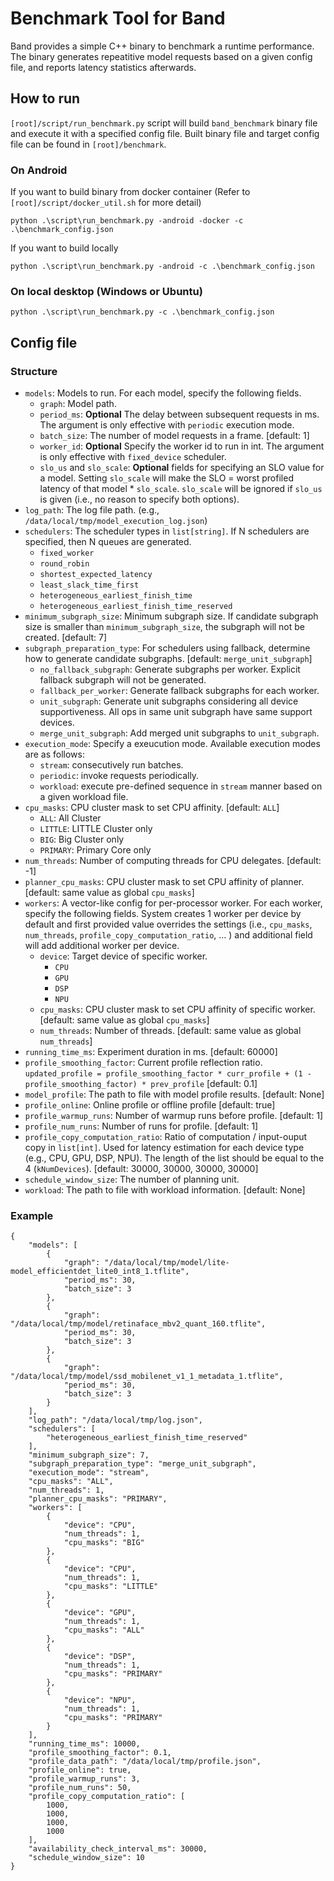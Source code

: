 # Benchmark Tool for Band

Band provides a simple C++ binary to benchmark a runtime performance.
The binary generates repeatitive model requests based on a given config file, and reports latency statistics afterwards.

## How to run

`[root]/script/run_benchmark.py` script will build `band_benchmark` binary file and execute it with a specified config file. Built binary file and target config file can be found in `[root]/benchmark`.

### On Android
If you want to build binary from docker container (Refer to `[root]/script/docker_util.sh` for more detail)
```
python .\script\run_benchmark.py -android -docker -c .\benchmark_config.json
```
If you want to build locally
```
python .\script\run_benchmark.py -android -c .\benchmark_config.json
```


### On local desktop (Windows or Ubuntu)
```
python .\script\run_benchmark.py -c .\benchmark_config.json
```


## Config file

### Structure
* `models`: Models to run. For each model, specify the following fields.
  * `graph`: Model path.
  * `period_ms`: **Optional** The delay between subsequent requests in ms. The argument is only effective with `periodic` execution mode.
  * `batch_size`: The number of model requests in a frame. [default: 1]
  * `worker_id`: **Optional** Specify the worker id to run in int. The argument is only effective with `fixed_device` scheduler.
  * `slo_us` and `slo_scale`: **Optional** fields for specifying an SLO value for a model. Setting `slo_scale` will make the SLO = worst profiled latency of that model * `slo_scale`. `slo_scale` will be ignored if `slo_us` is given (i.e., no reason to specify both options).
* `log_path`: The log file path. (e.g., `/data/local/tmp/model_execution_log.json`)
* `schedulers`: The scheduler types in `list[string]`. If N schedulers are specified, then N queues are generated.
  * `fixed_worker`
  * `round_robin`
  * `shortest_expected_latency`
  * `least_slack_time_first`
  * `heterogeneous_earliest_finish_time`
  * `heterogeneous_earliest_finish_time_reserved`
* `minimum_subgraph_size`: Minimum subgraph size. If candidate subgraph size is smaller than `minimum_subgraph_size`, the subgraph will not be created. [default: 7]
* `subgraph_preparation_type`: For schedulers using fallback, determine how to generate candidate subgraphs. [default: `merge_unit_subgraph`]
  * `no_fallback_subgraph`: Generate subgraphs per worker. Explicit fallback subgraph will not be generated.
  * `fallback_per_worker`: Generate fallback subgraphs for each worker.
  * `unit_subgraph`: Generate unit subgraphs considering all device supportiveness. All ops in same unit subgraph have same support devices.
  * `merge_unit_subgraph`: Add merged unit subgraphs to `unit_subgraph`.
* `execution_mode`: Specify a exeucution mode. Available execution modes are as follows:
  * `stream`: consecutively run batches.
  * `periodic`: invoke requests periodically.
  * `workload`: execute pre-defined sequence in `stream` manner based on a given workload file.
* `cpu_masks`: CPU cluster mask to set CPU affinity. [default: `ALL`]
  * `ALL`: All Cluster
  * `LITTLE`: LITTLE Cluster only
  * `BIG`: Big Cluster only
  * `PRIMARY`: Primary Core only
* `num_threads`: Number of computing threads for CPU delegates. [default: -1]
* `planner_cpu_masks`: CPU cluster mask to set CPU affinity of planner. [default: same value as global `cpu_masks`]
* `workers`: A vector-like config for per-processor worker. For each worker, specify the following fields. System creates 1 worker per device by default and first provided value overrides the settings (i.e., `cpu_masks`, `num_threads`, `profile_copy_computation_ratio`, ... ) and additional field will add additional worker per device.
  * `device`: Target device of specific worker.
    * `CPU`
    * `GPU` 
    * `DSP`
    * `NPU`
  * `cpu_masks`: CPU cluster mask to set CPU affinity of specific worker. [default: same value as global `cpu_masks`]
  * `num_threads`: Number of threads. [default: same value as global `num_threads`]
* `running_time_ms`: Experiment duration in ms. [default: 60000]
* `profile_smoothing_factor`: Current profile reflection ratio. `updated_profile = profile_smoothing_factor * curr_profile + (1 - profile_smoothing_factor) * prev_profile` [default: 0.1]
* `model_profile`: The path to file with model profile results. [default: None]
* `profile_online`: Online profile or offline profile [default: true]
* `profile_warmup_runs`: Number of warmup runs before profile. [default: 1]
* `profile_num_runs`: Number of runs for profile. [default: 1]
* `profile_copy_computation_ratio`: Ratio of computation / input-ouput copy in `list[int]`. Used for latency estimation for each device type (e.g., CPU, GPU, DSP, NPU). The length of the list should be equal to the 4 (`kNumDevices`). [default: 30000, 30000, 30000, 30000]
* `schedule_window_size`: The number of planning unit.
* `workload`: The path to file with workload information. [default: None] 


### Example
```
{
    "models": [
        {
            "graph": "/data/local/tmp/model/lite-model_efficientdet_lite0_int8_1.tflite",
            "period_ms": 30,
            "batch_size": 3
        },
        {
            "graph": "/data/local/tmp/model/retinaface_mbv2_quant_160.tflite",
            "period_ms": 30,
            "batch_size": 3
        },
        {
            "graph": "/data/local/tmp/model/ssd_mobilenet_v1_1_metadata_1.tflite",
            "period_ms": 30,
            "batch_size": 3
        }
    ],
    "log_path": "/data/local/tmp/log.json",
    "schedulers": [
        "heterogeneous_earliest_finish_time_reserved"
    ],
    "minimum_subgraph_size": 7,
    "subgraph_preparation_type": "merge_unit_subgraph",
    "execution_mode": "stream",
    "cpu_masks": "ALL",
    "num_threads": 1,
    "planner_cpu_masks": "PRIMARY",
    "workers": [
        {
            "device": "CPU",
            "num_threads": 1,
            "cpu_masks": "BIG"
        },
        {
            "device": "CPU",
            "num_threads": 1,
            "cpu_masks": "LITTLE"
        },
        {
            "device": "GPU",
            "num_threads": 1,
            "cpu_masks": "ALL"
        },
        {
            "device": "DSP",
            "num_threads": 1,
            "cpu_masks": "PRIMARY"
        },
        {
            "device": "NPU",
            "num_threads": 1,
            "cpu_masks": "PRIMARY"
        }
    ],
    "running_time_ms": 10000,
    "profile_smoothing_factor": 0.1,
    "profile_data_path": "/data/local/tmp/profile.json",
    "profile_online": true,
    "profile_warmup_runs": 3,
    "profile_num_runs": 50,
    "profile_copy_computation_ratio": [
        1000,
        1000,
        1000,
        1000
    ],
    "availability_check_interval_ms": 30000,
    "schedule_window_size": 10
}
```

